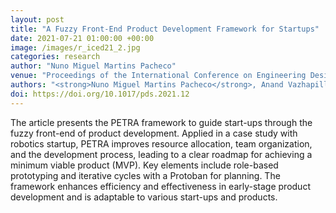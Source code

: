 ```yaml
---
layout: post
title: "A Fuzzy Front-End Product Development Framework for Startups"
date: 2021-07-21 01:00:00 +00:00
image: /images/r_iced21_2.jpg
categories: research
author: "Nuno Miguel Martins Pacheco"
venue: "Proceedings of the International Conference on Engineering Design"
authors: "<strong>Nuno Miguel Martins Pacheco</strong>, Anand Vazhapilli Sureshbabu, Masaru Charles Nürnberger, Laura Isabel Durán Noy and Markus Zimmermann"
doi: https://doi.org/10.1017/pds.2021.12
---
```


The article presents the PETRA framework to guide start-ups through the fuzzy front-end of product development. Applied in a case study with robotics startup, PETRA improves resource allocation, team organization, and the development process, leading to a clear roadmap for achieving a minimum viable product (MVP). Key elements include role-based prototyping and iterative cycles with a Protoban for planning. The framework enhances efficiency and effectiveness in early-stage product development and is adaptable to various start-ups and products.